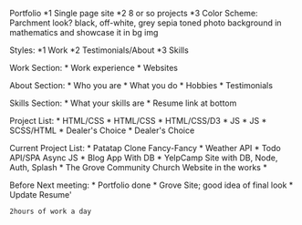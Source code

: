 Portfolio
    *1  Single page site
    *2  8 or so projects
    *3 Color Scheme: Parchment look? black, off-white, grey sepia toned photo background in mathematics and showcase it in bg img

Styles:
    *1  Work
    *2  Testimonials/About
    *3  Skills

Work Section:
    *  Work experience
    *  Websites

About Section:
    *  Who you are
    *  What you do
    *  Hobbies
    *  Testimonials

Skills Section:
    *  What your skills are
    *  Resume link at bottom

Project List:
    *  HTML/CSS
    *  HTML/CSS
    *  HTML/CSS/D3
    *  JS
    *  JS
    *  SCSS/HTML
    *  Dealer's Choice
    *  Dealer's Choice

Current Project List:
    *  Patatap Clone Fancy-Fancy
    *  Weather API
    *  Todo API/SPA Async JS
    *  Blog App With DB
    *  YelpCamp Site with DB, Node, Auth, Splash
    *  The Grove Community Church Website in the works
    *  

Before Next meeting:
    *  Portfolio done
    *  Grove Site; good idea of final look
    *  Update Resume'

    2hours of work a day 
    